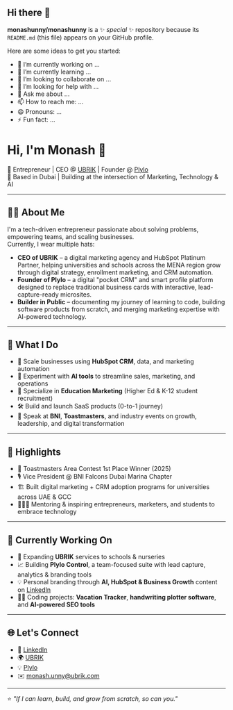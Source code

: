 ## Hi there 👋

**monashunny/monashunny** is a ✨ _special_ ✨ repository because its `README.md` (this file) appears on your GitHub profile.

Here are some ideas to get you started:

- 🔭 I’m currently working on ...
- 🌱 I’m currently learning ...
- 👯 I’m looking to collaborate on ...
- 🤔 I’m looking for help with ...
- 💬 Ask me about ...
- 📫 How to reach me: ...
- 😄 Pronouns: ...
- ⚡ Fun fact: ...


# Hi, I'm Monash 👋  

🚀 Entrepreneur | CEO @ [UBRIK](https://ubrik.com) | Founder @ [Plylo](https://plylo.com)  
📍 Based in Dubai | Building at the intersection of Marketing, Technology & AI  

---

## 👨‍💻 About Me  
I'm a tech-driven entrepreneur passionate about solving problems, empowering teams, and scaling businesses.  
Currently, I wear multiple hats:  

- **CEO of UBRIK** – a digital marketing agency and HubSpot Platinum Partner, helping universities and schools across the MENA region grow through digital strategy, enrollment marketing, and CRM automation.  
- **Founder of Plylo** – a digital "pocket CRM" and smart profile platform designed to replace traditional business cards with interactive, lead-capture-ready microsites.  
- **Builder in Public** – documenting my journey of learning to code, building software products from scratch, and merging marketing expertise with AI-powered technology.  

---

## 🔧 What I Do
- 🎯 Scale businesses using **HubSpot CRM**, data, and marketing automation  
- 🤖 Experiment with **AI tools** to streamline sales, marketing, and operations  
- 🏫 Specialize in **Education Marketing** (Higher Ed & K-12 student recruitment)  
- 🛠️ Build and launch SaaS products (0-to-1 journey)  
- 🎤 Speak at **BNI**, **Toastmasters**, and industry events on growth, leadership, and digital transformation  

---

## 🌟 Highlights
- 🥇 Toastmasters Area Contest 1st Place Winner (2025)  
- 🎙️ Vice President @ BNI Falcons Dubai Marina Chapter  
- 🏗️ Built digital marketing + CRM adoption programs for universities across UAE & GCC  
- 🧑‍🤝‍🧑 Mentoring & inspiring entrepreneurs, marketers, and students to embrace technology  

---

## 📌 Currently Working On
- 🚀 Expanding **UBRIK** services to schools & nurseries  
- 📈 Building **Plylo Control**, a team-focused suite with lead capture, analytics & branding tools  
- 💡 Personal branding through **AI, HubSpot & Business Growth** content on [LinkedIn](https://www.linkedin.com/in/monashunny/)  
- 🧑‍💻 Coding projects: **Vacation Tracker**, **handwriting plotter software**, and **AI-powered SEO tools**  

---

## 🌐 Let's Connect
- 💼 [LinkedIn](https://www.linkedin.com/in/monashunny/)  
- 🌍 [UBRIK](https://ubrik.com)  
- 💡 [Plylo](https://plylo.com)  
- ✉️ monash.unny@ubrik.com  

---

⭐️ *"If I can learn, build, and grow from scratch, so can you."*  

